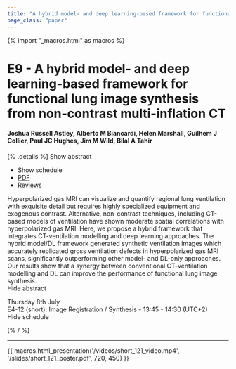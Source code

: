 ```yaml
---
title: "A hybrid model- and deep learning-based framework for functional lung image synthesis from non-contrast multi-inflation CT"
page_class: "paper"
---
```


{% import "_macros.html" as macros %}

# E9 - A hybrid model- and deep learning-based framework for functional lung image synthesis from non-contrast multi-inflation CT

#### Joshua Russell Astley, Alberto M Biancardi, Helen Marshall, Guilhem J Collier, Paul JC Hughes, Jim M Wild, Bilal A Tahir

[% .details %]
<a class="toggle_visibility" data-selector=".abstract" data-level="3">Show abstract</a>
- <a class="toggle_visibility" data-selector=".schedule" data-level="3">Show schedule</a>
- <a href="https://openreview.net/pdf?id=_BIpUlEB6ff">PDF</a>
- <a href="https://openreview.net/forum?id=_BIpUlEB6ff">Reviews</a>

<p>
    <span class="abstract">
        Hyperpolarized gas MRI can visualize and quantify regional lung ventilation with exquisite detail but requires highly specialized equipment and exogenous contrast. Alternative, non-contrast techniques, including CT-based models of ventilation have shown moderate spatial correlations with hyperpolarized gas MRI. Here, we propose a hybrid framework that integrates CT-ventilation modelling and deep learning approaches. The hybrid model/DL framework generated synthetic ventilation images which accurately replicated gross ventilation defects in hyperpolarized gas MRI scans, significantly outperforming other model- and DL-only approaches. Our results show that a synergy between conventional CT-ventilation modelling and DL can improve the performance of functional lung image synthesis.
        <br>
        <span class="actions"><a class="toggle_visibility" data-level="2">Hide abstract</a></span>
    </span>
</p>

<p>
    <span class="schedule">
         Thursday 8th July<br>E4-12 (short): Image Registration / Synthesis - 13:45 - 14:30 (UTC+2)
        <br>
        <span class="actions"><a class="toggle_visibility" data-level="2">Hide schedule</a></span>
    </span>
</p>

[% / %]


---

{{ macros.html_presentation('/videos/short_121_video.mp4', '/slides/short_121_poster.pdf', 720, 450) }}
